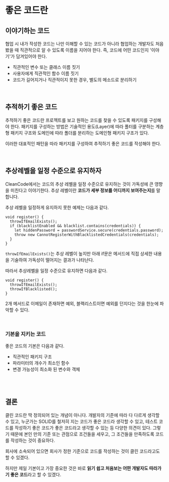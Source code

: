 # 좋은 코드란


## 이야기하는 코드

협업 시 내가 작성한 코드는 나만 이해할 수 있는 코드가 아니라 협업하는 개발자도 처음 봤을 때 직관적으로 알 수 있도록 이름을 지어야 한다. 즉, 코드에 어떤 코드인지 '이야기'가 담겨있어야 한다.

- 직관적인 변수 또는 클래스 이름 짓기
- 사용자에게 직관적인 함수 이름 짓기
- 코드가 길어지거나 직관적이지 못한 경우, 별도의 메소드로 분리하기


<br/>

## 추적하기 좋은 코드

추적하기 좋은 코드란 프로젝트를 보고 원하는 코드를 찾을 수 있도록 패키지를 구성해야 한다. 패키지를 구성하는 방법은 기술적인 용도(Layer)에 따라 폴터를 구분하는 계층형 패키지 구조와 도메인에 따라 폴더를 분리하는 도메인형 패키지 구조가 있다.

이러한 대표적인 패턴을 따라 패키지를 구성하여 추적하기 좋은 코드를 작성해야 한다.

<br/>

## 추상레벨을 일정 수준으로 유지하자

CleanCode에서는 코드의 추상 레벨을 일정 수준으로 유지하는 것이 가독성에 큰 영향을 미친다고 이야기한다. 추상 레벨이란 **코드가 세부 정보를 어디까지 보여주는지**를 말합니다.

추상 레벨을 일정하게 유지하지 못한 예제는 다음과 같다.

```
void register() {
  throwIfEmailExists();
  if (blacklistEnabled && blacklist.contains(credentials)) {
    let hiddenPassword = passwordService.secure(credentials.password);
    throw new CannotRegisterWithBlacklistedCredentials(credentials);
  }
}
```

`throwIfEmailExists()`는 추상 레벨이 높지만 아래 if문은 메서드에 직접 상세한 내용을 기술하여 가독성이 떨어지는 결과가 나타난다.

따라서 추상레벨을 일정 수준으로 유지하면 다음과 같다.

```
void register() {
  throwIfEmailExists();
  throwIfBlacklisted();
}
```

2개 메서드로 이메일이 존재하면 예외, 블랙리스트이면 예외를 던지다는 것을 한눈에 파악할 수 있다.

<br/>

### 기본을 지키는 코드

좋은 코드의 기본은 다음과 같다.

- 직관적인 패키지 구조
- 파라미터의 개수가 최소인 함수
- 변경 가능성이 최소화 된 변수와 객체


<br/>
<br/>

## 결론

클린 코드란 딱 정의되어 있는 개념이 아니다. 개발자의 기준에 따라 다 다르게 생각할 수 있고, 누군가는 SOLID를 철저히 지는 코드가 좋은 코드라 생각할 수 있고, 테스트 코드를 작성하기 좋은 코드가 좋은 코드라고 생각할 수 있는 등 다양한 의견이 있다. 그렇기 때문에 본인 만의 기준 또는 관점으로 조건들을 세우고, 그 조건들을 만족하도록 코드를 작성하는 것이 중요하다. 

회사에 소속되어 있으면 회사가 정한 기준으로 코드를 작성하는 것이 클린 코드라고도 할 수 있겠다. 

하지만 제일 기본이고 가장 중요한 것은 바로 **읽기 쉽고 처음보는 어떤 개발자도 따라가기 좋은 코드**라고 할 수 있겠다.